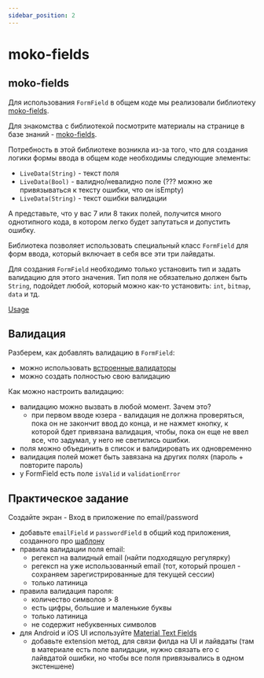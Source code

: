 ```yaml
---
sidebar_position: 2
---
```


# moko-fields

## moko-fields
Для использования `FormField` в общем коде мы реализовали библиотеку [moko-fields](https://github.com/icerockdev/moko-fields).

Для знакомства с библиотекой посмотрите материалы на странице в базе знаний - [moko-fields](/learning/libraries/moko/moko-fields).

Потребность в этой библиотеке возникла из-за того, что для создания логики формы ввода в общем коде необходимы следующие элементы:
- `LiveData(String)` - текст поля
- `LiveData(Bool)` - валидно/невалидно поле (??? можно же привязываться к тексту ошибки, что он isEmpty)
- `LiveData(String)` - текст ошибки валидации

А представьте, что у вас 7 или 8 таких полей, получится много однотипного кода, в котором легко будет запутаться и допустить ошибку.  

Библиотека позволяет использовать специальный класс `FormField` для форм ввода, который включает в себя все эти три лайвдаты.

Для создания `FormField` необходимо только установить тип и задать валидацию для этого значения. Тип поля не обязательно должен быть `String`, подойдет любой, который можно как-то установить: `int`, `bitmap`, `data` и тд.

[Usage](https://github.com/icerockdev/moko-fields#usage)

## Валидация
Разберем, как добавлять валидацию в `FormField`:
- можно использовать [встроенные валидаторы](https://github.com/icerockdev/moko-fields/tree/c9c09069da717d4995ee6c96f8ec6ef7446af503/fields/src/commonMain/kotlin/dev/icerock/moko/validations)
- можно создать полностью свою валидацию

Как можно настроить валидацию:
- валидацию можно вызвать в любой момент. Зачем это? 
  - при первом вводе юзера - валидация не должна проверяться, пока он не закончит ввод до конца, и не нажмет кнопку, к которой бдет привязана валидация, чтобы, пока он еще не ввел все, что задумал, у него не светились ошибки.
- поля можно объединить в список и валидировать их одновременно
- валидация полей может быть завязана на других полях (пароль + повторите пароль)
- у FormField есть поле `isValid` и `validationError`


## Практическое задание 

Создайте экран - Вход в приложение по email/password


- добавьте `emailField` и `passwordField` в общий код приложения, созданного про [шаблону](https://kotlinlang.org/docs/multiplatform-mobile-create-first-app.html)
- правила валидации поля email: 
  - регексп на валидный email (найти подходящую регулярку)
  - регексп на уже использованный email (тот, который прошел - сохраняем зарегистрированные для текущей сессии)
  - только латиница
- правила валидация пароля:
    - количество символов > 8
    - есть цифры, большие и маленькие буквы 
    - только латиница
    - не содержит небуквенных символов
- для Android и iOS UI используйте [Material Text Fields](https://material.io/components/text-fields)
  - добавьте extension метод, для связи филда на UI и лайвдаты (там в материале есть поле валидации, нужно связать его с лайвдатой ошибки, но чтобы все поля привязывались в одном экстеншене)
  